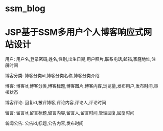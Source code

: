 # ssm_blog
# JSP基于SSM多用户个人博客响应式网站设计

用户: 用户名,登录密码,姓名,性别,出生日期,用户照片,联系电话,邮箱,家庭地址,注册时间

博客分类: 博客分类id,博客分类名称,博客分类介绍

博客: 博客id,博客分类,博客标题,博客图片,博客内容,浏览量,发布用户,发布时间,审核状态

博客评论: 回复id,被评博客,评论内容,评论人,评论时间

留言: 留言id,留言标题,留言内容,留言人,留言时间,管理回复,回复时间

新闻公告: 公告id,标题,公告内容,发布时间
